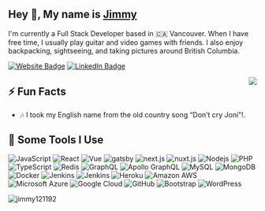 <h2>Hey 👋, My name is <a href="https://jimmytruong.ca">Jimmy</a></h2>
<p>I'm currently a Full Stack Developer based in 🇨🇦 Vancouver. When I have free time, I usually play guitar and video games with friends. I also enjoy backpacking, sightseeing, and taking pictures around British Columbia.</p>
<p><a href="https://jimmytruong.ca"><img src="https://img.shields.io/badge/-jimmytruong.ca-FAFAFA?style=flat-square&amp;labelColor=5a0b06e8&amp;logo=google-chrome&amp;link=https://jimmytruong.ca" alt="Website Badge"></a> <a href="https://www.linkedin.com/in/jimmy1211/"><img src="https://img.shields.io/badge/-@jimmy1211-0077B5?style=flat-square&amp;labelColor=0077B5&amp;logo=LinkedIn&amp;link=https://www.linkedin.com/in/jimmy1211/" alt="LinkedIn Badge"></a></p>
<img align="right" src="https://alonedreamer.com/jimmymedia/images/jimmy-animated.gif" />
<h2>⚡️ Fun Facts</h2>
<ul>
<li>🎶 I took my English name from the old country song “Don’t cry Joni”!.</li>
</ul>
<h2>🚀 Some Tools I Use</h2>
<p><img src="https://img.shields.io/badge/-JavaScript-4f4e4d?style=flat-square&amp;logo=javascript" alt="JavaScript"> <img src="https://img.shields.io/badge/-React-fff6e6?style=flat-square&amp;logo=react" alt="React"> <img src="https://img.shields.io/badge/-Vue.js-fff6e6?style=flat-square&amp;logo=Vue.js" alt="Vue"> <img src="https://img.shields.io/badge/-Gatsby-663399?style=flat-square&amp;logo=gatsby" alt="gatsby"> <img src="https://img.shields.io/badge/-Next.js-000000?style=flat-square&amp;logo=next.js" alt="next.js"> <img src="https://img.shields.io/badge/-Nuxt.js-fff6e6?style=flat-square&amp;logo=nuxt.js" alt="nuxt.js"> <img src="https://img.shields.io/badge/-Nodejs-fff6e6?style=flat-square&amp;logo=Node.js" alt="Nodejs"> <img src="https://img.shields.io/badge/-PHP-fff6e6?style=flat-square&amp;logo=PHP" alt="PHP"> <img src="https://img.shields.io/badge/-TypeScript-007ACC?style=flat-square&amp;logo=typescript" alt="TypeScript"> <img src="https://img.shields.io/badge/-Redis-fff6e6?style=flat-square&amp;logo=Redis" alt="Redis"> <img src="https://img.shields.io/badge/-GraphQL-E10098?style=flat-square&amp;logo=graphql" alt="GraphQL"> <img src="https://img.shields.io/badge/-Apollo%20GraphQL-311C87?style=flat-square&amp;logo=apollo-graphql" alt="Apollo GraphQL"> <img src="https://img.shields.io/badge/-MySQL-fff6e6?style=flat-square&amp;logo=mysql" alt="MySQL"> <img src="https://img.shields.io/badge/-MongoDB-4f4e4d?style=flat-square&amp;logo=mongodb" alt="MongoDB"> <img src="https://img.shields.io/badge/-Docker-4f4e4d?style=flat-square&amp;logo=docker" alt="Docker"> <img src="https://img.shields.io/badge/-Jenkins-fff6e6?style=flat-square&amp;logo=jenkins" alt="Jenkins"> <img src="https://img.shields.io/badge/-Cypress.io-17202C?style=flat-square&amp;logo=cypress" alt="Jenkins"> <img src="https://img.shields.io/badge/-Heroku-430098?style=flat-square&amp;logo=heroku" alt="Heroku"> <img src="https://img.shields.io/badge/Amazon%20AWS-ec9a3f?style=flat-square&amp;logo=amazon-aws" alt="Amazon AWS"> <img src="https://img.shields.io/badge/Microsoft%20Azure-232F7E?style=flat-square&amp;logo=microsoft-azure" alt="Microsoft Azure"> <img src="https://img.shields.io/badge/Google%20Cloud-f2bd42?style=flat-square&amp;logo=google-cloud" alt="Google Cloud"> <img src="https://img.shields.io/badge/-GitHub-181717?style=flat-square&amp;logo=github" alt="GitHub"> <img src="https://img.shields.io/badge/-Bootstrap-563D7C?style=flat-square&amp;logo=bootstrap" alt="Bootstrap"> <img src="https://img.shields.io/badge/-WordPress-21759B?style=flat-square&amp;logo=wordpress" alt="WordPress"> </p>
<img src="https://github-readme-stats.vercel.app/api?username=jimmy121192&show_icons=true&count_private=true" alt="jimmy121192" /> 
